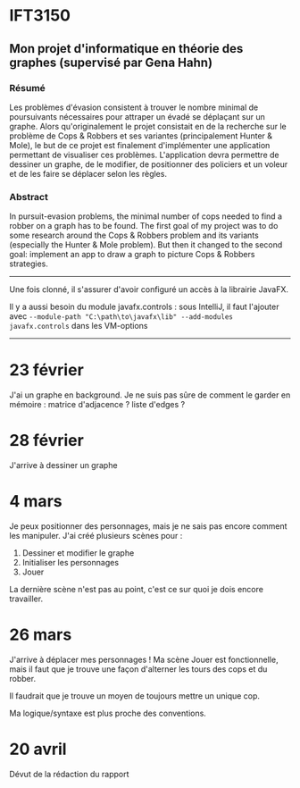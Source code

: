 # IFT3150

## Mon projet d'informatique en théorie des graphes (supervisé par Gena Hahn)

### Résumé

Les problèmes d'évasion consistent à trouver le nombre minimal de poursuivants nécessaires pour attraper un évadé se déplaçant sur un graphe. 
Alors qu'originalement le projet consistait en de la recherche sur le problème de Cops & Robbers et ses variantes (principalement Hunter & Mole), le but de ce projet est finalement d'implémenter une application permettant de visualiser ces problèmes. L'application devra permettre de dessiner un graphe, de le modifier, de positionner des policiers et un voleur et de les faire se déplacer selon les règles.

### Abstract

In pursuit-evasion problems, the minimal number of cops needed to find a robber on a graph has to be found. The first goal of my project was to do some research around the Cops & Robbers problem and its variants (especially the Hunter & Mole problem). But then it changed to the second goal: implement an app to draw a graph to picture Cops & Robbers strategies.

---

Une fois clonné, il s'assurer d'avoir configuré un accès à la librairie JavaFX.

Il y a aussi besoin du module javafx.controls : sous IntelliJ, il faut l'ajouter avec ```--module-path "C:\path\to\javafx\lib" --add-modules javafx.controls``` dans les VM-options

---

# 23 février

J'ai un graphe en background. Je ne suis pas sûre de comment le garder en mémoire : matrice d'adjacence ? liste d'edges ?

# 28 février

J'arrive à dessiner un graphe

# 4 mars

Je peux positionner des personnages, mais je ne sais pas encore comment les manipuler.
J'ai créé plusieurs scènes pour :
1. Dessiner et modifier le graphe
2. Initialiser les personnages
3. Jouer

La dernière scène n'est pas au point, c'est ce sur quoi je dois encore travailler.

# 26 mars

J'arrive à déplacer mes personnages ! Ma scène Jouer est fonctionnelle, mais il faut que je trouve une façon d'alterner les tours des cops et du robber.

Il faudrait que je trouve un moyen de toujours mettre un unique cop.

Ma logique/syntaxe est plus proche des conventions.

# 20 avril

Dévut de la rédaction du rapport
